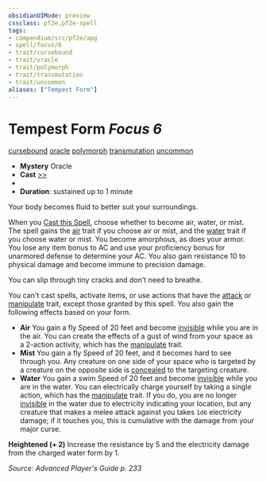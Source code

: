 ```yaml
---
obsidianUIMode: preview
cssclass: pf2e,pf2e-spell
tags:
- compendium/src/pf2e/apg
- spell/focus/6
- trait/cursebound
- trait/oracle
- trait/polymorph
- trait/transmutation
- trait/uncommon
aliases: ["Tempest Form"]
---
```

# Tempest Form *Focus 6*   
[cursebound](cursebound-apg.md "Cursebound Spell Trait")  [oracle](Reference/Rules/Traits/oracle-apg.md "Oracle Class Trait")  [polymorph](polymorph.md "Polymorph Effect Trait")  [transmutation](transmutation.md "Transmutation School Trait")  [uncommon](uncommon.md "Uncommon Rarity Trait")  

- **Mystery** Oracle
- **Cast** [>>](chapter-9-playing-the-game.md#Actions "Two-Action") 
- 
- **Duration**: sustained up to 1 minute

Your body becomes fluid to better suit your surroundings.

When you [Cast this Spell](cast-a-spell.md), choose whether to become air, water, or mist. The spell gains the [air](air.md "Air Energy & Element Trait") trait if you choose air or mist, and the [water](water.md "Water Energy & Element Trait") trait if you choose water or mist. You become amorphous, as does your armor. You lose any item bonus to AC and use your proficiency bonus for unarmored defense to determine your AC. You also gain resistance 10 to physical damage and become immune to precision damage.

You can slip through tiny cracks and don't need to breathe.

You can't cast spells, activate items, or use actions that have the [attack](attack.md "Attack Combat Trait") or [manipulate](manipulate.md "Manipulate General Trait") trait, except those granted by this spell. You also gain the following effects based on your form.

- **Air** You gain a fly Speed of 20 feet and become [invisible](conditions.md#Invisible) while you are in the air. You can create the effects of a gust of wind from your space as a 2-action activity, which has the [manipulate](manipulate.md "Manipulate General Trait") trait.
- **Mist** You gain a fly Speed of 20 feet, and it becomes hard to see through you. Any creature on one side of your space who is targeted by a creature on the opposite side is [concealed](conditions.md#Concealed) to the targeting creature.
- **Water** You gain a swim Speed of 20 feet and become [invisible](conditions.md#Invisible) while you are in the water. You can electrically charge yourself by taking a single action, which has the [manipulate](manipulate.md "Manipulate General Trait") trait. If you do, you are no longer [invisible](conditions.md#Invisible) in the water due to electricity indicating your location, but any creature that makes a melee attack against you takes `1d6` electricity damage; if it touches you, this is cumulative with the damage from your major curse.

**Heightened (+ 2)** Increase the resistance by 5 and the electricity damage from the charged water form by 1.

*Source: Advanced Player's Guide p. 233*